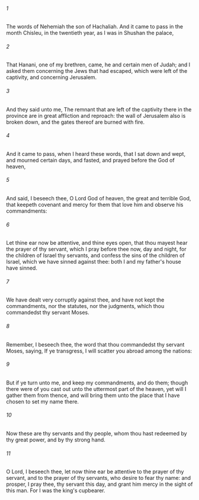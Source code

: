 ###### 1
The words of Nehemiah the son of Hachaliah. And it came to pass in the month Chisleu, in the twentieth year, as I was in Shushan the palace,

###### 2
That Hanani, one of my brethren, came, he and certain men of Judah; and I asked them concerning the Jews that had escaped, which were left of the captivity, and concerning Jerusalem.

###### 3
And they said unto me, The remnant that are left of the captivity there in the province are in great affliction and reproach: the wall of Jerusalem also is broken down, and the gates thereof are burned with fire.

###### 4
And it came to pass, when I heard these words, that I sat down and wept, and mourned certain days, and fasted, and prayed before the God of heaven,

###### 5
And said, I beseech thee, O Lord God of heaven, the great and terrible God, that keepeth covenant and mercy for them that love him and observe his commandments:

###### 6
Let thine ear now be attentive, and thine eyes open, that thou mayest hear the prayer of thy servant, which I pray before thee now, day and night, for the children of Israel thy servants, and confess the sins of the children of Israel, which we have sinned against thee: both I and my father's house have sinned.

###### 7
We have dealt very corruptly against thee, and have not kept the commandments, nor the statutes, nor the judgments, which thou commandedst thy servant Moses.

###### 8
Remember, I beseech thee, the word that thou commandedst thy servant Moses, saying, If ye transgress, I will scatter you abroad among the nations:

###### 9
But if ye turn unto me, and keep my commandments, and do them; though there were of you cast out unto the uttermost part of the heaven, yet will I gather them from thence, and will bring them unto the place that I have chosen to set my name there.

###### 10
Now these are thy servants and thy people, whom thou hast redeemed by thy great power, and by thy strong hand.

###### 11
O Lord, I beseech thee, let now thine ear be attentive to the prayer of thy servant, and to the prayer of thy servants, who desire to fear thy name: and prosper, I pray thee, thy servant this day, and grant him mercy in the sight of this man. For I was the king's cupbearer.

